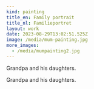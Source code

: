 ```yaml
---
kind: painting
title_en: Family portrait
title_nl: Familieportret
layout: work
date: 2023-08-29T13:02:51.525Z
image: /media/mum-painting.jpg
more_images:
  - /media/mumpainting2.jpg
---
```

<div lang="en">

Grandpa and his daughters.

</div>

<div lang="nl">

Grandpa and his daughters.

</div>

